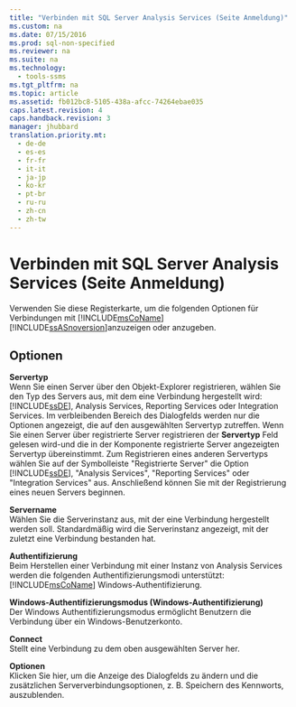 ```yaml
---
title: "Verbinden mit SQL Server Analysis Services (Seite Anmeldung)"
ms.custom: na
ms.date: 07/15/2016
ms.prod: sql-non-specified
ms.reviewer: na
ms.suite: na
ms.technology: 
  - tools-ssms
ms.tgt_pltfrm: na
ms.topic: article
ms.assetid: fb012bc8-5105-438a-afcc-74264ebae035
caps.latest.revision: 4
caps.handback.revision: 3
manager: jhubbard
translation.priority.mt: 
  - de-de
  - es-es
  - fr-fr
  - it-it
  - ja-jp
  - ko-kr
  - pt-br
  - ru-ru
  - zh-cn
  - zh-tw
---
```

# Verbinden mit SQL Server Analysis Services (Seite Anmeldung)
Verwenden Sie diese Registerkarte, um die folgenden Optionen für Verbindungen mit [!INCLUDE[msCoName](../content/includes/msCoName_md.md)] [!INCLUDE[ssASnoversion](../content/includes/ssASnoversion_md.md)]anzuzeigen oder anzugeben.  
  
## Optionen  
**Servertyp**  
Wenn Sie einen Server über den Objekt-Explorer registrieren, wählen Sie den Typ des Servers aus, mit dem eine Verbindung hergestellt wird: [!INCLUDE[ssDE](../content/includes/ssDE_md.md)], Analysis Services, Reporting Services oder Integration Services. Im verbleibenden Bereich des Dialogfelds werden nur die Optionen angezeigt, die auf den ausgewählten Servertyp zutreffen. Wenn Sie einen Server über registrierte Server registrieren der **Servertyp** Feld gelesen wird\-und die in der Komponente registrierte Server angezeigten Servertyp übereinstimmt. Zum Registrieren eines anderen Servertyps wählen Sie auf der Symbolleiste "Registrierte Server" die Option [!INCLUDE[ssDE](../content/includes/ssDE_md.md)], "Analysis Services", "Reporting Services" oder "Integration Services" aus. Anschließend können Sie mit der Registrierung eines neuen Servers beginnen.  
  
**Servername**  
Wählen Sie die Serverinstanz aus, mit der eine Verbindung hergestellt werden soll. Standardmäßig wird die Serverinstanz angezeigt, mit der zuletzt eine Verbindung bestanden hat.  
  
**Authentifizierung**  
Beim Herstellen einer Verbindung mit einer Instanz von Analysis Services werden die folgenden Authentifizierungsmodi unterstützt: [!INCLUDE[msCoName](../content/includes/msCoName_md.md)] Windows-Authentifizierung.  
  
**Windows-Authentifizierungsmodus (Windows-Authentifizierung)**  
Der Windows Authentifizierungsmodus ermöglicht Benutzern die Verbindung über ein Windows-Benutzerkonto.  
  
**Connect**  
Stellt eine Verbindung zu dem oben ausgewählten Server her.  
  
**Optionen**  
Klicken Sie hier, um die Anzeige des Dialogfelds zu ändern und die zusätzlichen Serververbindungsoptionen, z. B. Speichern des Kennworts, auszublenden.  
  

